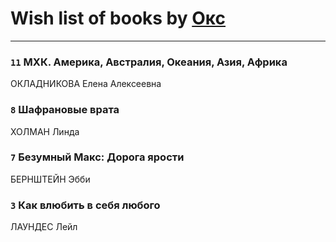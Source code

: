 # Wish list of books by [Окс](http://www.knigopis.com/#/user/books?u=102536471289425216982-google)
---

### `11` МХК. Америка, Австралия, Океания, Азия, Африка
ОКЛАДНИКОВА Елена Алексеевна

### `8` Шафрановые врата
ХОЛМАН Линда

### `7` Безумный Макс: Дорога ярости
БЕРНШТЕЙН Эбби

### `3` Как влюбить в себя любого
ЛАУНДЕС Лейл

